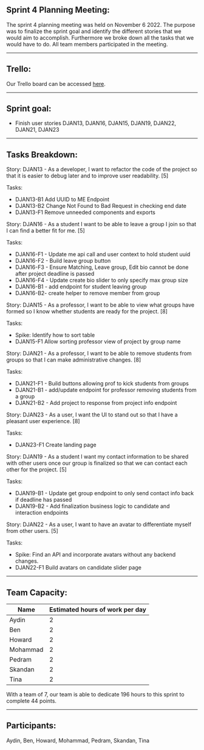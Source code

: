 ## Sprint 4 Planning Meeting: 

The sprint 4 planning meeting was held on November 6 2022. The purpose was to finalize the sprint goal and identify the different stories that we would aim to accomplish. Furthermore we broke down all the tasks that we would have to do. All team members participated in the meeting.

---
## Trello:
Our Trello board can be accessed [here](https://trello.com/invite/b/McER9NYm/ATTI80ff04b9ffe33d455c3509e71a6335cbA43ABD44/sprint-4).

---
## Sprint goal:
 - Finish user stories DJAN13, DJAN16, DJAN15, DJAN19, DJAN22, DJAN21, DJAN23

---
## Tasks Breakdown:

Story: DJAN13 - As a developer, I want to refactor the code of the project so that it is easier to debug later and to improve user readability. [5]

Tasks:
* DJAN13-B1 Add UUID to ME Endpoint
* DJAN13-B2 Change Not Found to Bad Request in checking end date
* DJAN13-F1 Remove unneeded components and exports

Story: DJAN16 -  As a student I want to be able to leave a group I join so that I can find a better fit for me. [5]

Tasks:
* DJAN16-F1  - Update me api call and user context to hold student uuid
* DJAN16-F2 - Build leave group button
* DJAN16-F3 - Ensure Matching, Leave group, Edit bio cannot be done after project deadline is passed
* DJAN16-F4 - Update create bio slider to only specify max group size
* DJAN16-B1 -  add endpoint for student leaving group
* DJAN16-B2- create helper to remove member from group

Story: DJAN15 -  As a professor, I want to be able to view what groups have formed so I know whether students are ready for the project. [8]

Tasks:

* Spike: Identify how to sort table
* DJAN15-F1 Allow sorting professor view of project by group name

Story: DJAN21 - As a professor, I want to be able to remove students from groups so that I can make administrative changes. [8]

Tasks:
* DJAN21-F1 - Build buttons allowing prof to kick students from groups
* DJAN21-B1 - add/update endpoint for professor removing students from a group
* DJAN21-B2 - Add project to response from project info endpoint

Story: DJAN23 -  As a user, I want the UI to stand out so that I have a pleasant user experience. [8]

Tasks:
* DJAN23-F1 Create landing page

Story: DJAN19 - As a student I want my contact information to be shared with other users once our group is finalized so that we can contact each other for the project. [5]

Tasks:
* DJAN19-B1 - Update get group endpoint to only send contact info back if deadline has passed
* DJAN19-B2 -  Add finalization business logic to candidate and interaction endpoints

Story: DJAN22 - As a user, I want to have an avatar to differentiate myself from other users. [5]

Tasks:
* Spike: Find an API and incorporate avatars without any backend changes.
* DJAN22-F1 Build avatars on candidate slider page

---
## Team Capacity:
| Name | Estimated hours of work per day |
| --- | --- |
| Aydin | 2 |
| Ben | 2 |
| Howard | 2 |
| Mohammad | 2 |
| Pedram | 2 |
| Skandan | 2 |
| Tina | 2 |

With a team of 7, our team is able to dedicate 196 hours to this sprint to complete 44 points. 

---

## Participants: 
Aydin, Ben, Howard, Mohammad, Pedram, Skandan, Tina
